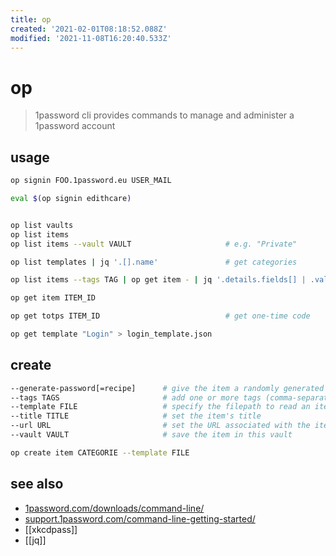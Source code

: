 ```yaml
---
title: op
created: '2021-02-01T08:18:52.088Z'
modified: '2021-11-08T16:20:40.533Z'
---
```


# op

> 1password cli provides commands to manage and administer a 1password account

## usage

```sh
op signin FOO.1password.eu USER_MAIL

eval $(op signin edithcare)


op list vaults
op list items
op list items --vault VAULT                     # e.g. "Private"

op list templates | jq '.[].name'               # get categories

op list items --tags TAG | op get item - | jq '.details.fields[] | .value'

op get item ITEM_ID

op get totps ITEM_ID                            # get one-time code

op get template "Login" > login_template.json

```

## create

```sh
--generate-password[=recipe]      # give the item a randomly generated password
--tags TAGS                       # add one or more tags (comma-separated) to the item
--template FILE                   # specify the filepath to read an item template from
--title TITLE                     # set the item's title
--url URL                         # set the URL associated with the item
--vault VAULT                     # save the item in this vault
```

```sh
op create item CATEGORIE --template FILE
```

## see also

- [1password.com/downloads/command-line/](https://1password.com/downloads/command-line/)
- [support.1password.com/command-line-getting-started/](https://support.1password.com/command-line-getting-started/)
- [[xkcdpass]]
- [[jq]]

